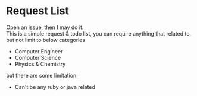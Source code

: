 # Request List
Open an issue, then I may do it.  
This is a simple request & todo list, you can require anything that related to, but not limit to below categories
- Computer Engineer
- Computer Science
- Physics & Chemistry

but there are some limitation:  
- Can't be any ruby or java related
